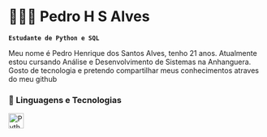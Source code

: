 # 👩🏻‍💻 Pedro H S Alves

**`Estudante de Python e SQL`**

Meu nome é Pedro Henrique dos Santos Alves, tenho 21 anos. Atualmente estou cursando Análise e Desenvolvimento de Sistemas na Anhanguera. Gosto de tecnologia e pretendo compartilhar meus conhecimentos atraves do meu github


### 🤖 Linguagens e Tecnologias


<img 
    align="left" 
    alt="Python" 
    title="Python"
    width="30px" 
    style="padding-right: 10px;" 
    src="https://cdn.jsdelivr.net/gh/devicons/devicon@latest/icons/python/python-original.svg
    https://cdn.jsdelivr.net/gh/devicons/devicon@latest/icons/java/java-original.svg" 
/>

<br/>
<br/>


